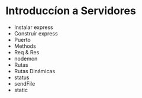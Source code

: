 # Introduccíon a Servidores

- Instalar express
- Construir express
- Puerto
- Methods
- Req & Res
- nodemon
- Rutas
- Rutas Dinámicas
- status
- sendFile
- static
